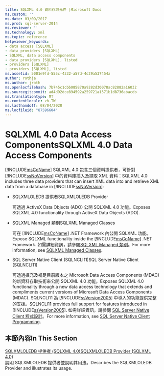 ```yaml
---
title: SQLXML 4.0 資料存取元件 |Microsoft Docs
ms.custom: ''
ms.date: 03/09/2017
ms.prod: sql-server-2014
ms.reviewer: ''
ms.technology: xml
ms.topic: reference
helpviewer_keywords:
- data access [SQLXML]
- data providers [SQLXML]
- SQLXML, data access components
- data providers [SQLXML], listed
- providers [SQLXML]
- providers [SQLXML], listed
ms.assetid: 5001e9fd-555c-4332-a57d-4d29a537454a
author: rothja
ms.author: jroth
ms.openlocfilehash: 7b745c1cbb085870a9282d30078ac82882a16032
ms.sourcegitcommit: ad4d92dce894592a259721a1571b1d8736abacdb
ms.translationtype: MT
ms.contentlocale: zh-TW
ms.lasthandoff: 08/04/2020
ms.locfileid: "87596604"
---
```

# <a name="sqlxml-40-data-access-components"></a><span data-ttu-id="691e6-102">SQLXML 4.0 Data Access Components</span><span class="sxs-lookup"><span data-stu-id="691e6-102">SQLXML 4.0 Data Access Components</span></span>
  [!INCLUDE[msCoName](../../../includes/msconame-md.md)] <span data-ttu-id="691e6-103">SQLXML 4.0 包含三個資料提供者，可針對 [!INCLUDE[ssNoVersion](../../../includes/ssnoversion-md.md)] 中的資料庫插入及擷取 XML 資料：</span><span class="sxs-lookup"><span data-stu-id="691e6-103">SQLXML 4.0 includes three data providers that can insert XML data into and retrieve XML data from a database in [!INCLUDE[ssNoVersion](../../../includes/ssnoversion-md.md)]:</span></span>  
  
-   <span data-ttu-id="691e6-104">SQLXMLOLEDB 提供者</span><span class="sxs-lookup"><span data-stu-id="691e6-104">SQLXMLOLEDB Provider</span></span>  
  
     <span data-ttu-id="691e6-105">可透過 ActiveX Data Objects (ADO) 公開 SQLXML 4.0 功能。</span><span class="sxs-lookup"><span data-stu-id="691e6-105">Exposes SQLXML 4.0 functionality through ActiveX Data Objects (ADO).</span></span>  
  
-   <span data-ttu-id="691e6-106">SQLXML Managed 類別</span><span class="sxs-lookup"><span data-stu-id="691e6-106">SQLXML Managed Classes</span></span>  
  
     <span data-ttu-id="691e6-107">可在 [!INCLUDE[msCoName](../../../includes/msconame-md.md)] .NET Framework 內公開 SQLXML 功能。</span><span class="sxs-lookup"><span data-stu-id="691e6-107">Expose SQLXML functionality inside the [!INCLUDE[msCoName](../../../includes/msconame-md.md)] .NET Framework.</span></span> <span data-ttu-id="691e6-108">如需詳細資訊，請參閱[SQLXML Managed 類別](../net-framework-classes/sqlxml-4-0-net-framework-support-managed-classes.md)。</span><span class="sxs-lookup"><span data-stu-id="691e6-108">For more information, see [SQLXML Managed Classes](../net-framework-classes/sqlxml-4-0-net-framework-support-managed-classes.md).</span></span>  
  
-   <span data-ttu-id="691e6-109">SQL Server Native Client (SQLNCLI11)</span><span class="sxs-lookup"><span data-stu-id="691e6-109">SQL Server Native Client (SQLNCLI11)</span></span>  
  
     <span data-ttu-id="691e6-110">可透過擴充及補足目前版本之 Microsoft Data Access Components (MDAC) 的新資料存取技術來公開 SQLXML 4.0 功能。</span><span class="sxs-lookup"><span data-stu-id="691e6-110">Exposes SQLXML 4.0 functionality through a new data access technology that extends and compliments current versions of Microsoft Data Access Components (MDAC).</span></span> <span data-ttu-id="691e6-111">SQLNCLI11 為 [!INCLUDE[ssVersion2005](../../../includes/ssversion2005-md.md)] 中導入的功能提供完整的支援。</span><span class="sxs-lookup"><span data-stu-id="691e6-111">SQLNCLI11 provides full support for features introduced in [!INCLUDE[ssVersion2005](../../../includes/ssversion2005-md.md)].</span></span> <span data-ttu-id="691e6-112">如需詳細資訊，請參閱 [SQL Server Native Client 程式設計](../../native-client/sql-server-native-client-programming.md)。</span><span class="sxs-lookup"><span data-stu-id="691e6-112">For more information, see [SQL Server Native Client Programming](../../native-client/sql-server-native-client-programming.md).</span></span>  
  
## <a name="in-this-section"></a><span data-ttu-id="691e6-113">本節內容</span><span class="sxs-lookup"><span data-stu-id="691e6-113">In This Section</span></span>  
 [<span data-ttu-id="691e6-114">SQLXMLOLEDB 提供者 &#40;SQLXML 4.0&#41;</span><span class="sxs-lookup"><span data-stu-id="691e6-114">SQLXMLOLEDB Provider &#40;SQLXML 4.0&#41;</span></span>](../../../database-engine/dev-guide/sqlxmloledb-provider-sqlxml-4-0.md)  
 <span data-ttu-id="691e6-115">說明 SQLXMLOLEDB 提供者並說明其用法。</span><span class="sxs-lookup"><span data-stu-id="691e6-115">Describes the SQLXMLOLEDB Provider and illustrates its usage.</span></span>  
  
  
